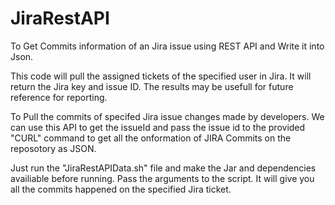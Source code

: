 # JiraRestAPI
To Get Commits information of an Jira issue using REST API and Write it into Json.

This code will pull the assigned tickets of the specified user in Jira.
  It will return the Jira key and issue ID. The results may be usefull for future reference for reporting.
  
To Pull the commits of specifed Jira issue changes made by developers. 
We can use this API to get the issueId and pass the issue id to the provided "CURL" command to get all the onformation of JIRA Commits on the reposotory as JSON.

Just run the "JiraRestAPIData.sh" file and make the Jar and dependencies availiable before running. Pass the arguments to the script. It will give you all the commits happened on the specified Jira ticket.
